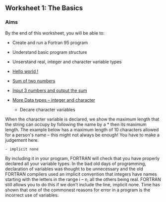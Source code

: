 ## Worksheet 1: The Basics

### Aims
By the end of this worksheet, you will be able to:
- Create and run a Fortran 95 program
- Understand basic program structure
- Unserstand real, integer and character variable types

- [Hello world !](1.1.f95)
- [Sum of two numbers](1.2.f95)
- [Input 3 numbers and output the sum](1.3.f95)
- [More Data types – integer and character](1.4.f95)
    - Decare character variables

When the character variable is declared, we show the maximum length that the string can occupy by following the name by a * then its maximum length. The example below has a maximum length of 10 characters allowed for a person's name – this might not always be enough! You have to make a judgement here.

    - implicit none

By including it in your program, FORTRAN will check that you have properly declared all your variable types. In the bad old days of programming, declaration of variables was thought to be unnecessary and the old FORTRAN compilers used an implicit convention that integers have names starting with the letters in the range i – n, all the others being real. FORTRAN still allows you to do this if we don't include the line, implicit none. Time has shown that one of the commonest reasons for error in a program is the incorrect use of variables.